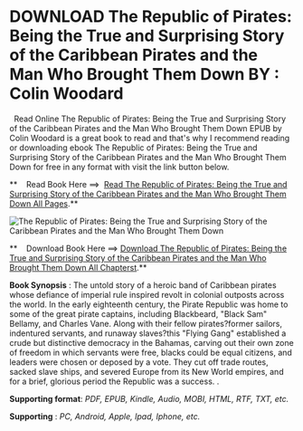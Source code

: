  **DOWNLOAD The Republic of Pirates: Being the True and Surprising Story of the Caribbean Pirates and the Man Who Brought Them Down BY : Colin Woodard**
=======================================================================================================================================================

  Read Online The Republic of Pirates: Being the True and Surprising Story of the Caribbean Pirates and the Man Who Brought Them Down EPUB by Colin Woodard is a great book to read and that's why I recommend reading or downloading ebook The Republic of Pirates: Being the True and Surprising Story of the Caribbean Pirates and the Man Who Brought Them Down for free in any format with visit the link button below.

**    Read Book Here ==>  [Read The Republic of Pirates: Being the True and Surprising Story of the Caribbean Pirates and the Man Who Brought Them Down All Pages](https://goodreadbook.site/?book=015603462X).**

![The Republic of Pirates: Being the True and Surprising Story of the Caribbean Pirates and the Man Who Brought Them Down](https://i.gr-assets.com/images/S/compressed.photo.goodreads.com/books/1398028937l/3371636.jpg)

**    Download Book Here ==> [Download The Republic of Pirates: Being the True and Surprising Story of the Caribbean Pirates and the Man Who Brought Them Down All Chapterst](https://goodreadbook.site/?book=015603462X).**

**Book Synopsis** : The untold story of a heroic band of Caribbean pirates whose defiance of imperial rule inspired revolt in colonial outposts across the world. In the early eighteenth century, the Pirate Republic was home to some of the great pirate captains, including Blackbeard, "Black Sam" Bellamy, and Charles Vane. Along with their fellow pirates?former sailors, indentured servants, and runaway slaves?this "Flying Gang" established a crude but distinctive democracy in the Bahamas, carving out their own zone of freedom in which servants were free, blacks could be equal citizens, and leaders were chosen or deposed by a vote. They cut off trade routes, sacked slave ships, and severed Europe from its New World empires, and for a brief, glorious period the Republic was a success. .

**Supporting format**: _PDF, EPUB, Kindle, Audio, MOBI, HTML, RTF, TXT, etc._

**Supporting** : _PC, Android, Apple, Ipad, Iphone, etc._